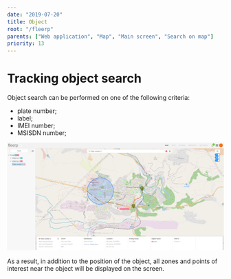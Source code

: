 ```yaml
---
date: "2019-07-20"
title: Object
root: "/fleerp"
parents: ["Web application", "Map", "Main screen", "Search on map"]
priority: 13
---
```


# Tracking object search

Object search can be performed on one of the following criteria:
 - plate number;
 - label;
 - IMEI number;
 - MSISDN number;

![ObjectSearch](object-search-en.png)

As a result, in addition to the position of the object, all zones and points of interest near the object will be displayed on the screen.
